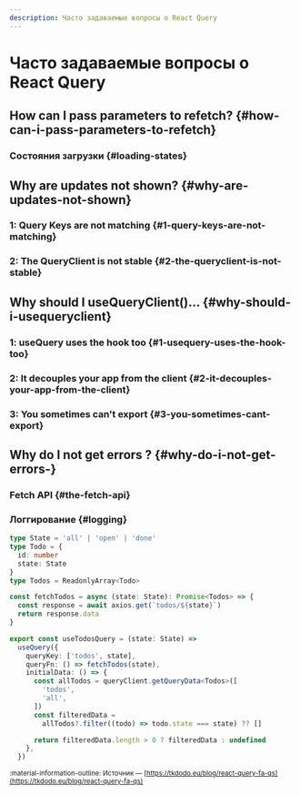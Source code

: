```yaml
---
description: Часто задаваемые вопросы о React Query
---
```


# Часто задаваемые вопросы о React Query

## How can I pass parameters to refetch? {#how-can-i-pass-parameters-to-refetch}
### Состояния загрузки {#loading-states}
## Why are updates not shown? {#why-are-updates-not-shown}
### 1: Query Keys are not matching {#1-query-keys-are-not-matching}
### 2: The QueryClient is not stable {#2-the-queryclient-is-not-stable}
## Why should I useQueryClient()... {#why-should-i-usequeryclient}
### 1: useQuery uses the hook too {#1-usequery-uses-the-hook-too}
### 2: It decouples your app from the client {#2-it-decouples-your-app-from-the-client}
### 3: You sometimes can't export {#3-you-sometimes-cant-export}
## Why do I not get errors ? {#why-do-i-not-get-errors-}
### Fetch API {#the-fetch-api}
### Логгирование {#logging}







```ts title="pre-filtering" hl_lines="17-26"
type State = 'all' | 'open' | 'done'
type Todo = {
  id: number
  state: State
}
type Todos = ReadonlyArray<Todo>

const fetchTodos = async (state: State): Promise<Todos> => {
  const response = await axios.get(`todos/${state}`)
  return response.data
}

export const useTodosQuery = (state: State) =>
  useQuery({
    queryKey: ['todos', state],
    queryFn: () => fetchTodos(state),
    initialData: () => {
      const allTodos = queryClient.getQueryData<Todos>([
        'todos',
        'all',
      ])
      const filteredData =
        allTodos?.filter((todo) => todo.state === state) ?? []

      return filteredData.length > 0 ? filteredData : undefined
    },
  })
```


<small>:material-information-outline: Источник &mdash; [https://tkdodo.eu/blog/react-query-fa-qs](https://tkdodo.eu/blog/react-query-fa-qs)</small>
